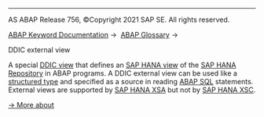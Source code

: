   

* * *

AS ABAP Release 756, ©Copyright 2021 SAP SE. All rights reserved.

[ABAP Keyword Documentation](javascript:call_link\('abenabap.htm'\)) →  [ABAP Glossary](javascript:call_link\('abenabap_glossary.htm'\)) → 

DDIC external view

A special [DDIC view](javascript:call_link\('abenddic_view_glosry.htm'\) "Glossary Entry") that defines an [SAP HANA view](javascript:call_link\('abenhana_view_glosry.htm'\) "Glossary Entry") of the [SAP HANA Repository](javascript:call_link\('abensap_hana_repository_glosry.htm'\) "Glossary Entry") in ABAP programs. A DDIC external view can be used like a [structured type](javascript:call_link\('abenstructured_type_glosry.htm'\) "Glossary Entry") and specified as a source in reading [ABAP SQL](javascript:call_link\('abenabap_sql_glosry.htm'\) "Glossary Entry") statements. External views are supported by [SAP HANA XSA](javascript:call_link\('abenxsa_glosry.htm'\) "Glossary Entry") but not by [SAP HANA XSC](javascript:call_link\('abenxsc_glosry.htm'\) "Glossary Entry").

[→ More about](javascript:call_link\('abenddic_external_views.htm'\))